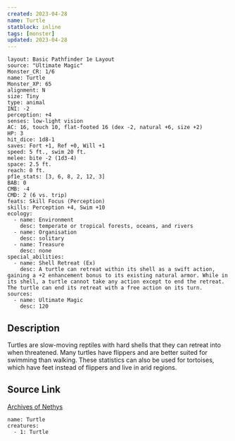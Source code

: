 ```yaml
---
created: 2023-04-28
name: Turtle
statblock: inline
tags: [monster]
updated: 2023-04-28
---
```

```statblock
layout: Basic Pathfinder 1e Layout
source: "Ultimate Magic"
Monster_CR: 1/6
name: Turtle
Monster_XP: 65
alignment: N
size: Tiny
type: animal
INI: -2
perception: +4
senses: low-light vision
AC: 16, touch 10, flat-footed 16 (dex -2, natural +6, size +2)
HP: 3
hit_dice: 1d8-1
saves: Fort +1, Ref +0, Will +1
speed: 5 ft., swim 20 ft.
melee: bite -2 (1d3-4)
space: 2.5 ft.
reach: 0 ft.
pf1e_stats: [3, 6, 8, 2, 12, 3]
BAB: 0
CMB: -4
CMD: 2 (6 vs. trip)
feats: Skill Focus (Perception)
skills: Perception +4, Swim +10
ecology:
  - name: Environment
    desc: temperate or tropical forests, oceans, and rivers
  - name: Organisation
    desc: solitary
  - name: Treasure
    desc: none
special_abilities:
  - name: Shell Retreat (Ex)
    desc: A turtle can retreat within its shell as a swift action, gaining a +2 enhancement bonus to its existing natural armor. While in its shell, a turtle cannot take any action except to end the retreat. The turtle can end its retreat with a free action on its turn.
sources:
  - name: Ultimate Magic
    desc: 120
```
## Description
Turtles are slow-moving reptiles with hard shells that they can retreat into when threatened. Many turtles have flippers and are better suited for swimming than walking. These statistics can also be used for tortoises, which have feet instead of flippers and live in arid regions.
## Source Link
[Archives of Nethys](https://aonprd.com/MonsterDisplay.aspx?ItemName=Turtle)
```encounter-table
name: Turtle
creatures:
  - 1: Turtle
```
